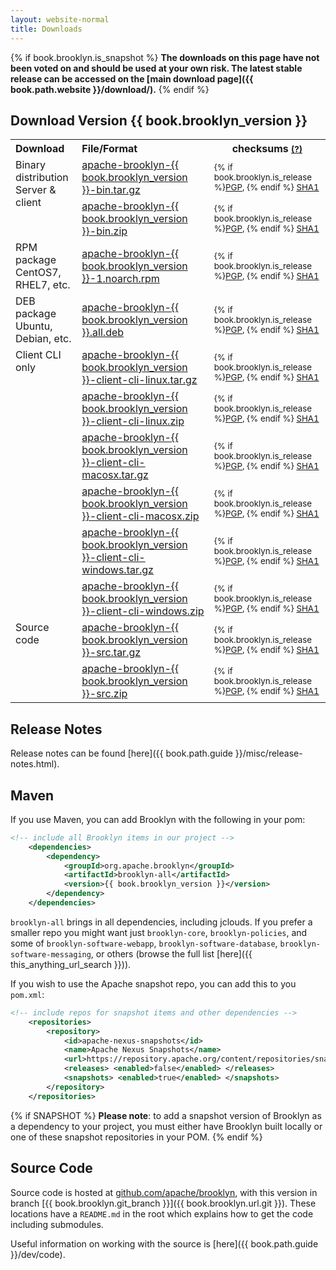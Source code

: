 ```yaml
---
layout: website-normal
title: Downloads
---
```



{% if book.brooklyn.is_snapshot %}
**The downloads on this page have not been voted on and should be used at your own risk.
The latest stable release can be accessed on the [main download page]({{ book.path.website }}/download/).**
{% endif %}


## Download Version {{ book.brooklyn_version }}

<table class="table">
  <tr>
	<th style='text-align:left'>Download</th>
	<th style='text-align:left'>File/Format</th>
	<th>checksums <small><a href="{{ book.path.website }}/download/verify.html" title='Instructions on verifying the integrity of your downloads.{% if book.brooklyn.is_snapshot %} May not be available for SNAPSHOT artifacts.{% endif %}'>(?)</a></small></th>
  </tr>
  <tr>
	<td style='text-align:left;vertical-align:top' rowspan='2'>Binary distribution<br />Server &amp; client</td>
	<td style='text-align:left'><a href='{{ book.brooklyn.download_prefix }}-bin.tar.gz' title='Download TGZ archive'>apache-brooklyn-{{ book.brooklyn_version }}-bin.tar.gz</a></td>
	<td ><small>
	  {% if book.brooklyn.is_release %}<a href='{{ book.brooklyn.hash_download_prefix }}-bin.tar.gz.asc'>PGP</a>, {% endif %}
	  <a href='{{ book.hash_brooklyn.download_prefix }}-bin.tar.gz.sha1'>SHA1</a></small></td>
  </tr>
  <tr>
	<td style='text-align:left'><a href='{{ book.brooklyn.download_prefix }}-bin.zip' title='Download ZIP archive'>apache-brooklyn-{{ book.brooklyn_version }}-bin.zip</a></td>
	<td><small>
	  {% if book.brooklyn.is_release %}<a href='{{ book.brooklyn.hash_download_prefix }}-bin.zip.asc'>PGP</a>, {% endif %}
	  <a href='{{ book.brooklyn.hash_download_prefix }}-bin.zip.sha1'>SHA1</a></small></td>
  </tr>
  <tr>
	<td style='text-align:left;vertical-align:top'>RPM package<br />CentOS7, RHEL7, etc.</td>
	<td style='text-align:left'><a href='{{ book.brooklyn.download_prefix }}-1.noarch.rpm' title='Download RPM package'>apache-brooklyn-{{ book.brooklyn_version }}-1.noarch.rpm</a></td>
	<td><small>
	  {% if book.brooklyn.is_release %}<a href='{{ book.brooklyn.hash_download_prefix }}-1.noarch.rpm.asc'>PGP</a>, {% endif %}
	  <a href='{{ book.brooklyn.hash_download_prefix }}-1.noarch.rpm.sha1'>SHA1</a></small></td>
  </tr>
  <tr>
	<td style='text-align:left;vertical-align:top'>DEB package<br />Ubuntu, Debian, etc.</td>
	<td style='text-align:left'><a href='{{ book.brooklyn.download_prefix }}.all.deb' title='Download DEB package'>apache-brooklyn-{{ book.brooklyn_version }}.all.deb</a></td>
	<td><small>
	  {% if book.brooklyn.is_release %}<a href='{{ book.brooklyn.hash_download_prefix }}.all.deb.asc'>PGP</a>, {% endif %}
	  <a href='{{ book.brooklyn.hash_download_prefix }}.all.deb.sha1'>SHA1</a></small></td>
  </tr>
  <tr>
	<td style='text-align:left;vertical-align:top' rowspan='6'>Client CLI only</td>
	<td style='text-align:left'><a href='{{ book.brooklyn.download_prefix }}-client-cli-linux.tar.gz' title='Download client CLI linux TGZ archive'>apache-brooklyn-{{ book.brooklyn_version }}-client-cli-linux.tar.gz</a></td>
	<td ><small>
	  {% if book.brooklyn.is_release %}<a href='{{ book.brooklyn.hash_download_prefix }}-client-cli-linux.tar.gz.asc'>PGP</a>, {% endif %}
	  <a href='{{ book.hash_brooklyn.download_prefix }}-client-cli-linux.tar.gz.sha1'>SHA1</a></small></td>
  </tr>
  <tr>
	<td style='text-align:left'><a href='{{ book.brooklyn.download_prefix }}-client-cli-linux.zip' title='Download client CLI linux ZIP archive'>apache-brooklyn-{{ book.brooklyn_version }}-client-cli-linux.zip</a></td>
	<td><small>
	  {% if book.brooklyn.is_release %}<a href='{{ book.brooklyn.hash_download_prefix }}-client-cli-linux.zip.asc'>PGP</a>, {% endif %}
	  <a href='{{ book.brooklyn.hash_download_prefix }}-client-cli-linux.zip.sha1'>SHA1</a></small></td>
  </tr>
  <tr>
	<td style='text-align:left'><a href='{{ book.brooklyn.download_prefix }}-client-cli-macosx.tar.gz' title='Download client CLI macosx TGZ archive'>apache-brooklyn-{{ book.brooklyn_version }}-client-cli-macosx.tar.gz</a></td>
	<td ><small>
	  {% if book.brooklyn.is_release %}<a href='{{ book.brooklyn.hash_download_prefix }}-client-cli-macosx.tar.gz.asc'>PGP</a>, {% endif %}
	  <a href='{{ book.hash_brooklyn.download_prefix }}-client-cli-macosx.tar.gz.sha1'>SHA1</a></small></td>
  </tr>
  <tr>
	<td style='text-align:left'><a href='{{ book.brooklyn.download_prefix }}-client-cli-macosx.zip' title='Download client CLI macosx ZIP archive'>apache-brooklyn-{{ book.brooklyn_version }}-client-cli-macosx.zip</a></td>
	<td><small>
	  {% if book.brooklyn.is_release %}<a href='{{ book.brooklyn.hash_download_prefix }}-client-cli-macosx.zip.asc'>PGP</a>, {% endif %}
	  <a href='{{ book.brooklyn.hash_download_prefix }}-client-cli-macosx.zip.sha1'>SHA1</a></small></td>
  </tr>
  <tr>
	<td style='text-align:left'><a href='{{ book.brooklyn.download_prefix }}-client-cli-windows.tar.gz' title='Download client CLI windows TGZ archive'>apache-brooklyn-{{ book.brooklyn_version }}-client-cli-windows.tar.gz</a></td>
	<td ><small>
	  {% if book.brooklyn.is_release %}<a href='{{ book.brooklyn.hash_download_prefix }}-client-cli-windows.tar.gz.asc'>PGP</a>, {% endif %}
	  <a href='{{ book.hash_brooklyn.download_prefix }}-client-cli-windows.tar.gz.sha1'>SHA1</a></small></td>
  </tr>
  <tr>
	<td style='text-align:left'><a href='{{ book.brooklyn.download_prefix }}-client-cli-windows.zip' title='Download client CLI windows ZIP archive'>apache-brooklyn-{{ book.brooklyn_version }}-client-cli-windows.zip</a></td>
	<td><small>
	  {% if book.brooklyn.is_release %}<a href='{{ book.brooklyn.hash_download_prefix }}-client-cli-windows.zip.asc'>PGP</a>, {% endif %}
	  <a href='{{ book.brooklyn.hash_download_prefix }}-client-cli-windows.zip.sha1'>SHA1</a></small></td>
  </tr>
  <tr>
	<td style='text-align:left;vertical-align:top' rowspan='2'>Source code</td>
	<td style='text-align:left'><a href='{{ book.brooklyn.download_prefix }}-src.tar.gz' title='Download source TGZ archive'>apache-brooklyn-{{ book.brooklyn_version }}-src.tar.gz</a></td>
	<td ><small>
	  {% if book.brooklyn.is_release %}<a href='{{ book.brooklyn.hash_download_prefix }}-src.tar.gz.asc'>PGP</a>, {% endif %}
	  <a href='{{ book.hash_brooklyn.download_prefix }}-src.tar.gz.sha1'>SHA1</a></small></td>
  </tr>
  <tr>
	<td style='text-align:left'><a href='{{ book.brooklyn.download_prefix }}-src.zip' title='Download source ZIP archive'>apache-brooklyn-{{ book.brooklyn_version }}-src.zip</a></td>
	<td><small>
	  {% if book.brooklyn.is_release %}<a href='{{ book.brooklyn.hash_download_prefix }}-src.zip.asc'>PGP</a>, {% endif %}
	  <a href='{{ book.brooklyn.hash_download_prefix }}-src.zip.sha1'>SHA1</a></small></td>
  </tr>
</table>


## Release Notes

Release notes can be found [here]({{ book.path.guide }}/misc/release-notes.html).

<a name="maven"></a>

## Maven

If you use Maven, you can add Brooklyn with the following in your pom:

<!-- the comment is included due to a jekyll/highlight bug which
     removes indentation on the first line in a highlight block;
     we want the actual XML indented so you can cut and paste into a pom.xml sensibly -->  
```xml
<!-- include all Brooklyn items in our project -->
    <dependencies>
        <dependency>
            <groupId>org.apache.brooklyn</groupId>
            <artifactId>brooklyn-all</artifactId>
            <version>{{ book.brooklyn_version }}</version>
        </dependency>
    </dependencies>
```

`brooklyn-all` brings in all dependencies, including jclouds.
If you prefer a smaller repo you might want just ``brooklyn-core``,  ``brooklyn-policies``, 
and some of ``brooklyn-software-webapp``,  ``brooklyn-software-database``, ``brooklyn-software-messaging``, or others
(browse the full list [here]({{ this_anything_url_search }})).

If you wish to use the Apache snapshot repo, you can add this to you `pom.xml`:

```xml
<!-- include repos for snapshot items and other dependencies -->
    <repositories>
        <repository>
            <id>apache-nexus-snapshots</id>
            <name>Apache Nexus Snapshots</name>
            <url>https://repository.apache.org/content/repositories/snapshots</url>
            <releases> <enabled>false</enabled> </releases>
            <snapshots> <enabled>true</enabled> </snapshots>
        </repository>
    </repositories>
```

{% if SNAPSHOT %}
**Please note**: to add a snapshot version of Brooklyn as a dependency to your project, 
you must either have Brooklyn built locally or one of these snapshot repositories in your POM.
{% endif %}


<a name="source"></a>

## Source Code

Source code is hosted at [github.com/apache/brooklyn](http://github.com/apache/brooklyn),
with this version in branch [{{ book.brooklyn.git_branch }}]({{ book.brooklyn.url.git }}).
These locations have a `README.md` in the root which explains how to get the code including
submodules.

Useful information on working with the source is [here]({{ book.path.guide }}/dev/code).
